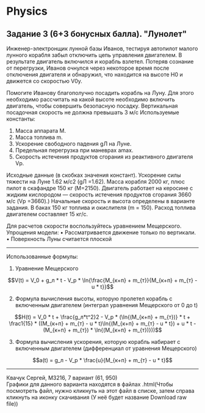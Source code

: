 # Physics

## Задание 3 (6+3 бонусных балла). "Лунолет"

Инженер-электронщик лунной базы Иванов, тестируя автопилот малого лунного корабля
забыл отключить цепь управления двигателем. В результате двигатель включился и корабль
взлетел. Потеряв сознание от перегрузки, Иванов очнулся через некоторое время после
отключения двигателя и обнаружил, что находится на высоте H0 и движется со скоростью
V0у.

Помогите Иванову благополучно посадить корабль на Луну. Для этого необходимо
рассчитать на какой высоте необходимо включить двигатель, чтобы совершить безопасную
посадку. Вертикальная посадочная скорость не должна превышать 3 м/c
Используемые константы:

1. Масса аппарата M.
2. Масса топлива m.
3. Ускорение свободного падения gЛ на Луне.
4. Предельная перегрузка при маневрах amax.
5. Скорость истечения продуктов сгорания из реактивного двигателя Vp.
   
Исходные данные (в скобках значения констант). Ускорение силы тяжести на Луне 1.62
м/с2 (gЛ =1.62). Масса корабля 2000 кг, плюс пилот в скафандре 150 кг (M=2150).
Двигатель работает на керосине с жидким кислородом — скорость истечения продуктов
сгорания 3660 м/с (Vp =3660).) Начальные скорость и высота определены в варианте
задания. В баках 150 кг топлива и окислителя (m = 150). Расход топлива двигателем
составляет 15 кг/с.

Для расчетов скорости воспользуйтесь уравнением Мещерского.
Упрощения модели:
• Рассматривается движение только по вертикали.
• Поверхность Луны считается плоской

------
Использованные формулы:
1. Уравнение Мещерского
   
$$V(t) = V_0 + g_л * t - V_р * \ln{\frac{M_{к+п} + m_{т}}{M_{к+п} + m_{т} - u * t}}$$

2. Формула вычисления высоты, которую пролетел корабль с включенным двигателем (интеграл уравнения Мещерского от 0 до t)

$$H(t) = V_0 * t + \frac{g_л*t^2}2 - V_р * (\ln{(M_{к+п} + m_{т})} * t + \frac1{15} * ((M_{к+п} + m_{т} - u * t)\ln{(M_{к+п} + m_{т} - u * t}) + u * t - (M_{к+п} + m_{т}) * \ln{(M_{к+п} + m_{т})}))$$

3. Формула вычисления ускорения, которую корабль набирает с включенным двигателем (дифференциал от уравнения Мещерского)

$$a(t) = g_л - V_р * \frac{u}{M_{к+п} + m_{т} - u * t}$$

------
Квачук Сергей, M3216, 7 вариант (61, 950)
<br> Графики для данного варианта находятся в файлах .html(Чтобы посмотреть файл, нужно кликнуть на этот файл в списке, затем справа кликнуть на иконку скачивания (У неё будет название Download raw file))
